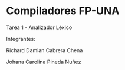 # Compiladores FP-UNA

Tarea 1 - Analizador Léxico

Integrantes:

  Richard Damian Cabrera Chena
  
  Johana Carolina Pineda Nuñez
